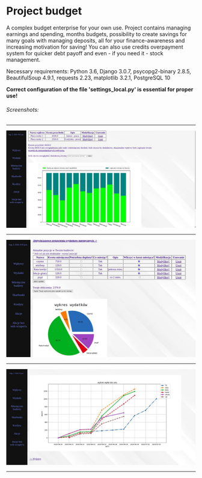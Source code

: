 # Project budget

A complex budget enterprise for your own use.
Project contains managing earnings and spending, months budgets, 
possibility to create savings for many goals with managing deposits,
all for your finance-awareness and increasing motivation for saving!
You can also use credits overpayment system for quicker debt payoff
and even - if you need it - stock management.

Necessary requirements: Python 3.6, Django 3.0.7, psycopg2-binary 2.8.5, 
BeautifulSoup 4.9.1, requests 2.23, matplotlib 3.2.1, PostgreSQL 10

**Correct configuration of the file 'settings_local.py' is essential for proper use!**

###### Screenshots:
---
<img src="budg_pic3.jpg" width="820">

---

<img src="budg_pic2.jpg" width="820">

---
<img src="budg_pic1.jpg" width="820">

---
